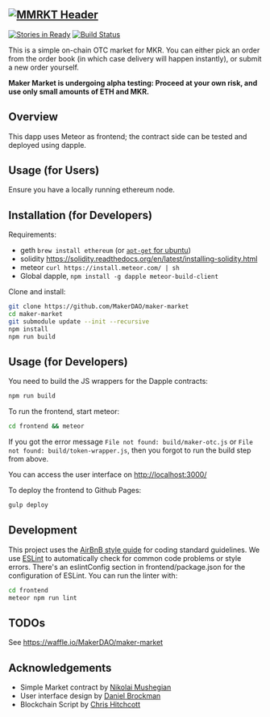 [![MMRKT Header](https://ipfs.pics/ipfs/QmYzq3MwiiLZycJ6Fv7LU12HY6ssXRBA4ocHn5mMVU8TQz)]()
---
[![Stories in Ready](https://badge.waffle.io/MakerDAO/maker-market.png?label=ready&title=Ready)](https://waffle.io/MakerDAO/maker-market)
[![Build Status](https://api.travis-ci.org/makerdao/maker-market.svg?branch=master)](https://travis-ci.org/makerdao/maker-market)


This is a simple on-chain OTC market for MKR. You can either pick an order from the order book (in which case delivery will happen instantly), or submit a new order yourself.

**Maker Market is undergoing alpha testing: Proceed at your own risk, and use only small amounts of ETH and MKR.**

## Overview

This dapp uses Meteor as frontend; the contract side can be tested and deployed using dapple.

## Usage (for Users)

Ensure you have a locally running ethereum node.

## Installation (for Developers)

Requirements:

* geth `brew install ethereum` (or [`apt-get` for ubuntu](https://github.com/ethereum/go-ethereum/wiki/Installation-Instructions-for-Ubuntu))
* solidity https://solidity.readthedocs.org/en/latest/installing-solidity.html
* meteor `curl https://install.meteor.com/ | sh`
* Global dapple, `npm install -g dapple meteor-build-client`

Clone and install:

```bash
git clone https://github.com/MakerDAO/maker-market
cd maker-market
git submodule update --init --recursive
npm install
npm run build
```

## Usage (for Developers)

You need to build the JS wrappers for the Dapple contracts:

```bash
npm run build
```

To run the frontend, start meteor:

```bash
cd frontend && meteor
```

If you got the error message `File not found: build/maker-otc.js` or `File not found: build/token-wrapper.js`, then you forgot to run the build step from above.

You can access the user interface on [http://localhost:3000/](http://localhost:3000/)

To deploy the frontend to Github Pages:

```bash
gulp deploy
```

## Development

This project uses the [AirBnB style guide](https://github.com/airbnb/javascript) for coding standard guidelines.
We use [ESLint](http://eslint.org/docs/user-guide/getting-started) to automatically check for common code problems or style errors.
There's an eslintConfig section in frontend/package.json for the configuration of ESLint.
You can run the linter with:

```bash
cd frontend
meteor npm run lint
```

## TODOs
See https://waffle.io/MakerDAO/maker-market

## Acknowledgements
* Simple Market contract by [Nikolai Mushegian](https://github.com/nmushegian)
* User interface design by [Daniel Brockman](https://github.com/dbrock)
* Blockchain Script by [Chris Hitchcott](https://github.com/hitchcott)
